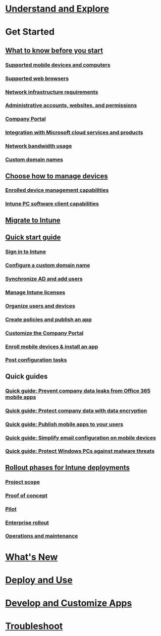 # [Understand and Explore](/intune/understand-explore/introduction-to-microsoft-intune)

# Get Started
## [What to know before you start](what-to-know-before-you-start-microsoft-intune.md)
### [Supported mobile devices and computers](supported-mobile-devices-and-computers.md)
### [Supported web browsers](supported-web-browsers.md)
### [Network infrastructure requirements](network-infrastructure-requirements-for-microsoft-intune.md)
### [Administrative accounts, websites, and permissions](administrative-accounts-websites-perms.md)
### [Company Portal](microsoft-intune-company-portal.md)
### [Integration with Microsoft cloud services and products](integration-with-cloud-services.md)
### [Network bandwidth usage](network-bandwidth-use.md)
### [Custom domain names](domain-names-for-microsoft-intune.md)

## [Choose how to manage devices](choose-how-to-manage-devices.md)
### [Enrolled device management capabilities](mobile-device-management-capabilities-in-microsoft-intune.md)
### [Intune PC software client capabilities](windows-pc-management-capabilities-in-microsoft-intune.md)

## [Migrate to Intune](migrate-to-intune.md)

## [Quick start guide](start-with-a-paid-subscription-to-microsoft-intune.md)
### [Sign in to Intune](start-with-a-paid-subscription-to-microsoft-intune-step-1.md)
### [Configure a custom domain name](start-with-a-paid-subscription-to-microsoft-intune-step-2.md)
### [Synchronize AD and add users](start-with-a-paid-subscription-to-microsoft-intune-step-3.md)
### [Manage Intune licenses](start-with-a-paid-subscription-to-microsoft-intune-step-4.md)
### [Organize users and devices](start-with-a-paid-subscription-to-microsoft-intune-step-5.md)
### [Create policies and publish an app](start-with-a-paid-subscription-to-microsoft-intune-step-6.md)
### [Customize the Company Portal](start-with-a-paid-subscription-to-microsoft-intune-step-7.md)
### [Enroll mobile devices & install an app](start-with-a-paid-subscription-to-microsoft-intune-step-8.md)
### [Post configuration tasks](post-configuration-tasks.md)

## Quick guides
### [Quick guide: Prevent company data leaks from Office 365 mobile apps](prevent-company-data-leaks-from-Office-365-mobile-apps.md)
### [Quick guide: Protect company data with data encryption](protect-data-encryption.md)
### [Quick guide: Publish mobile apps to your users](publish-mobile-apps-to-users.md)
### [Quick guide: Simplify email configuration on mobile devices](simplify-email-configuration-on-mobile-devices.md)
### [Quick guide: Protect Windows PCs against malware threats](protect-pcs-against-malware-threats.md)

## [Rollout phases for Intune deployments](rollout-phases-for-microsoft-intune-deployment.md)
### [Project scope](project-scope.md)
### [Proof of concept](proof-of-concept.md)
### [Pilot](pilot.md)
### [Enterprise rollout](enterprise-rollout.md)
### [Operations and maintenance](operations-and-maintenance.md)

<!-- # [Plan and Design](/intune/plan-design/ways-to-do-enterprise-mobility) -->
# [What's New](/intune/whats-new/whats-new-in-microsoft-intune)
# [Deploy and Use](/intune/deploy-use/overview-of-device-and-app-lifecycles-in-microsoft-intune)
# [Develop and Customize Apps](/intune/develop/intune-app-sdk)
# [Troubleshoot](/intune/troubleshoot/general-troubleshooting-tips-for-microsoft-intune)
